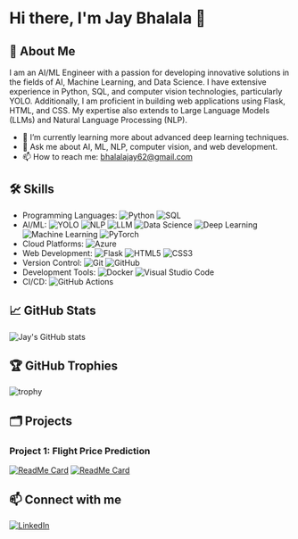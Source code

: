 # Hi there, I'm Jay Bhalala 👋

## 🚀 About Me

I am an AI/ML Engineer with a passion for developing innovative solutions in the fields of AI, Machine Learning, and Data Science. I have extensive experience in Python, SQL, and computer vision technologies, particularly YOLO. Additionally, I am proficient in building web applications using Flask, HTML, and CSS. My expertise also extends to Large Language Models (LLMs) and Natural Language Processing (NLP).

- 🌱 I’m currently learning more about advanced deep learning techniques.
- 💬 Ask me about AI, ML, NLP, computer vision, and web development.
- 📫 How to reach me: bhalalajay62@gmail.com

## 🛠️ Skills

- Programming Languages: ![Python](https://img.shields.io/badge/Python-3776AB?style=for-the-badge&logo=python&logoColor=white) ![SQL](https://img.shields.io/badge/SQL-336791?style=for-the-badge&logo=postgresql&logoColor=white)
- AI/ML: ![YOLO](https://img.shields.io/badge/YOLO-00FFFF?style=for-the-badge) ![NLP](https://img.shields.io/badge/NLP-00FFFF?style=for-the-badge) ![LLM](https://img.shields.io/badge/LLM-00FFFF?style=for-the-badge) ![Data Science](https://img.shields.io/badge/Data%20Science-00FFFF?style=for-the-badge) ![Deep Learning](https://img.shields.io/badge/Deep%20Learning-00FFFF?style=for-the-badge) ![Machine Learning](https://img.shields.io/badge/Machine%20Learning-00FFFF?style=for-the-badge) ![PyTorch](https://img.shields.io/badge/PyTorch-EE4C2C?style=for-the-badge&logo=pytorch&logoColor=white)
- Cloud Platforms: ![Azure](https://img.shields.io/badge/Azure-0078D4?style=for-the-badge&logo=microsoft-azure&logoColor=white)
- Web Development: ![Flask](https://img.shields.io/badge/Flask-000000?style=for-the-badge&logo=flask&logoColor=white) ![HTML5](https://img.shields.io/badge/HTML5-E34F26?style=for-the-badge&logo=html5&logoColor=white) ![CSS3](https://img.shields.io/badge/CSS3-1572B6?style=for-the-badge&logo=css3&logoColor=white)
- Version Control: ![Git](https://img.shields.io/badge/Git-F05032?style=for-the-badge&logo=git&logoColor=white) ![GitHub](https://img.shields.io/badge/GitHub-181717?style=for-the-badge&logo=github&logoColor=white)
- Development Tools: ![Docker](https://img.shields.io/badge/Docker-2496ED?style=for-the-badge&logo=docker&logoColor=white) ![Visual Studio Code](https://img.shields.io/badge/VS%20Code-007ACC?style=for-the-badge&logo=visual-studio-code&logoColor=white)
- CI/CD: ![GitHub Actions](https://img.shields.io/badge/GitHub%20Actions-2088FF?style=for-the-badge&logo=github-actions&logoColor=white)

## 📈 GitHub Stats

![Jay's GitHub stats](https://github-readme-stats.vercel.app/api?username=jaybhalala01&show_icons=true&theme=radical)

## 🏆 GitHub Trophies

![trophy](https://github-profile-trophy.vercel.app/?username=jaybhalala01&theme=radical)

## 🗂️ Projects

### Project 1: Flight Price Prediction
[![ReadMe Card](https://github-readme-stats.vercel.app/api/pin/?username=jaybhalala01&repo=flight_price_prediction&theme=radical)](https://github.com/jaybhalala01/flight_price_prediction)
[![ReadMe Card](https://github-readme-stats.vercel.app/api/pin/?username=jaybhalala01&repo=p-hack-2024&theme=radical)](https://github.com/jaybhalala01/p-hack-2024)

## 📫 Connect with me

[![LinkedIn](https://img.shields.io/badge/LinkedIn-0077B5?style=for-the-badge&logo=linkedin&logoColor=white)](https://linkedin.com/in/jay-bhalala-275353277)

